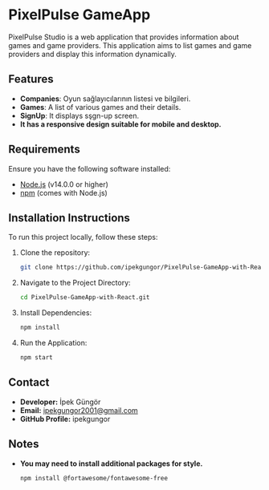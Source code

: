 # PixelPulse GameApp

PixelPulse Studio is a web application that provides information about games and game providers. This application aims to list games and game providers and display this information dynamically.

## Features

- **Companies**: Oyun sağlayıcılarının listesi ve bilgileri.
- **Games**: A list of various games and their details.
- **SignUp**: It displays sşgn-up screen.
- **It has a responsive design suitable for mobile and desktop.**

## Requirements

Ensure you have the following software installed:

- [Node.js](https://nodejs.org/)  (v14.0.0 or higher)
- [npm](https://www.npmjs.com/) (comes with Node.js)

## Installation Instructions

To run this project locally, follow these steps:

1. Clone the repository:
   ```bash
   git clone https://github.com/ipekgungor/PixelPulse-GameApp-with-React.git
2. Navigate to the Project Directory:
   ```bash
   cd PixelPulse-GameApp-with-React.git
3. Install Dependencies:
   ```bash
   npm install
4. Run the Application:
   ```bash
   npm start

## Contact
- **Developer:** İpek Güngör
- **Email:** ipekgungor2001@gmail.com
- **GitHub Profile:** ipekgungor

## Notes
- **You may need to install additional packages for style.**
  ```bash
  npm install @fortawesome/fontawesome-free


